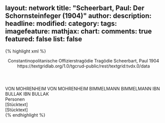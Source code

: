 layout: network
title: "Scheerbart, Paul: Der Schornsteinfeger (1904)"
author:
description:
headline:
modified:
category:
tags:
imagefeature:
mathjax:
chart:
comments: true
featured: false
list: false
---
{% highlight xml %}
<?xml-model href="http://raw.githubusercontent.com/DLiNa/project/master/rules/lina.rnc"?><?xml-model href="http://raw.githubusercontent.com/DLiNa/project/master/rules/lina.sch"?>
<play xmlns="http://lina.digital">
  <header>
    <title>Der Schornsteinfeger</title>
    <subtitle>Constantinopolitanische Offizierstragödie</subtitle>
    <genretitle>Tragödie</genretitle>
    <author>Scheerbart, Paul</author>
    <date type="print" when="1904">1904</date>
    <date type="premiere"/>
    <date type="written"/>
    <source>https://textgridlab.org/1.0/tgcrud-public/rest/textgrid:tvdx.0/data</source>
  </header>
  <personae>
    <character>
      <name>VON MOHRENHEIM</name>
      <alias xml:id="von_mohrenheim">
        <name>VON MOHRENHEIM</name>
      </alias>
    </character>
    <character>
      <name>BIMMELMANN</name>
      <alias xml:id="bimmelmann">
        <name>BIMMELMANN</name>
      </alias>
    </character>
    <character>
      <name>IBN BULLAK</name>
      <alias xml:id="ibn_bullak">
        <name>IBN BULLAK</name>
      </alias>
    </character>
  </personae>
  <text>
    <div>
      <head>Personen</head>
    </div>
    <div>
      <head>[Stücktext]</head>
      <div>
        <head>[Stücktext]</head>
        <sp who="#von_mohrenheim">
          <amount n="29" unit="speech_acts"/>
          <amount n="454" unit="words"/>
          <amount n="25" unit="lines"/>
          <amount n="2555" unit="chars"/>
        </sp>
        <sp who="#bimmelmann">
          <amount n="6" unit="speech_acts"/>
          <amount n="72" unit="words"/>
          <amount n="5" unit="lines"/>
          <amount n="412" unit="chars"/>
        </sp>
        <sp who="#ibn_bullak">
          <amount n="26" unit="speech_acts"/>
          <amount n="288" unit="words"/>
          <amount n="22" unit="lines"/>
          <amount n="1586" unit="chars"/>
        </sp>
      </div>
    </div>
  </text>
</play>
{% endhighlight %}